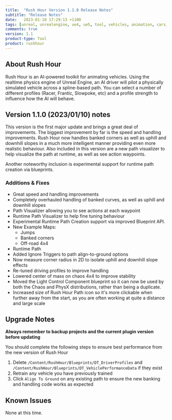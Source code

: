 ```yaml
---
title:  "Rush Hour Version 1.1.0 Release Notes"
subtitle: "Release Notes"
date:   2023-01-10 17:29:13 +1100
tags: [unreal, unrealengine, ue4, ue5, tool, vehicles, animation, cars, animation, rushhour, releasenotes]
comments: true
version: 1.1
product-type: Tool
product: rushhour
---
```


## About Rush Hour

Rush Hour is an AI-powered toolkit for animating vehicles. Using the realtime physics engine of Unreal Engine, an AI driver will pilot a physically simulated vehicle across a spline-based path. You can select a number of different profiles (Racer, Frantic, Slowpoke, etc) and a profile strength to influence how the AI will behave.

## Version 1.1.0 (2023/01/10) notes

This version is the first major update and brings a great deal of improvements. The biggest improvement by far is the speed and handling improvements. Rush Hour now handles banked corners as well as uphill and downhill slopes in a much more intelligent manner providing even more realistic behaviour. Also included in this version are a new path visualizer to help visualize the path at runtime, as well as see action waypoints.

Another noteworthy inclusion is experimental support for runtime path creation via blueprints.

### Additions & Fixes

- Great speed and handling improvements
- Completely overhauled handling of banked curves, as well as uphill and downhill slopes
- Path Visualizer allowing you to see actions at each waypoint
- Runtime Path Visualizer to help fine tuning behaviour
- Experimental Runtime Path Creation support via improved Blueprint API.
- New Example Maps:
  - Jumps
  - Banked corners
  - Off-road 4x4
- Runtime Path
- Added Ignore Triggers to path align-to-ground options
- Now measure corner radius in 2D to isolate uphill and downhill slope effects
- Re-tuned driving profiles to improve handling
- Lowered center of mass on chaos 4x4 to improve stability
- Moved the Light Control Component blueprint so it can now be used by both the Chaos and PhysX distributions, rather than being a duplicate.
- Increased size of Rush Hour Path icon so it's more clickable when further away from the start, as you are often working at quite a distance and large scale

## Upgrade Notes

**Always remember to backup projects and the current plugin version before updating**

You should complete the following steps to ensure best performance from the new version of Rush Hour

1. Delete `/Content/RushHour/Blueprints/DT_DriverProfiles` and `/Content/RushHour/Blueprints/DT_VehiclePerformanceData` if they exist
2. Retrain any vehicle you have previously trained
3. Click `Align To Ground` on any existing path to ensure the new banking and handling code works as expected

## Known Issues

None at this time.
